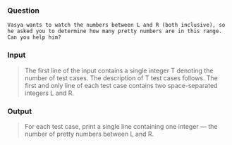 ### Question
    Vasya wants to watch the numbers between L and R (both inclusive), so he asked you to determine how many pretty numbers are in this range. Can you help him?

### Input
>The first line of the input contains a single integer T denoting the number of test cases. The description of T test cases follows.
>The first and only line of each test case contains two space-separated integers L and R.

### Output
>For each test case, print a single line containing one integer — the number of pretty numbers between L and R.
